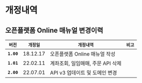 # 개정내역

## 오픈플랫폼 Online 매뉴얼 변경이력

| **`버전`**   | **`개정일`** | **`개정내역`**            | **`비고`** |
| ---------- | --------- | --------------------- | -------- |
| **`1.00`** | 18.12.17  | 오픈플랫폼 Online 매뉴얼 작성   |          |
| **`1.01`** | 22.02.11  | 계좌조회, 일임매매, 주문 API 삭제 |          |
| **`2.00`** | 22.07.01  | API v3 업데이트 및 도메인 변경  |          |



